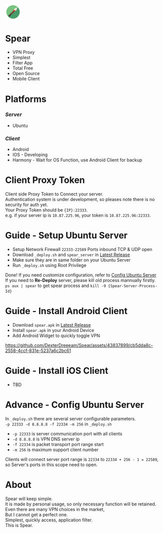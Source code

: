 <img src="https://raw.githubusercontent.com/DexterDreeeam/Spear/main/Android/icon.png" width="10%" height="10%">

# Spear
- VPN Proxy
- Simplest
- Filter App
- Total Free
- Open Source
- Mobile Client

# Platforms
### _Server_
- Ubuntu

### _Client_
- Android
- IOS - Developing
- Harmony - Wait for OS Function, use Android Client for backup

# Client Proxy Token
Client side Proxy Token to Connect your server.  
Authentication system is under development, so pleases note there is no security for auth yet.  
Your Proxy Token should be `{IP}:22333`.  
e.g. if your server ip is `10.87.225.96`, your token is `10.87.225.96:22333`.


# Guide - Setup Ubuntu Server
- Setup Network Firewall `22333-22589` Ports inbound TCP & UDP open
- Download `_deploy.sh` and `spear_server` in [Latest Release](https://github.com/DexterDreeeam/Spear/releases/latest)
- Make sure they are in same folder on your Ubuntu Server
- Run `_deploy.sh` using Root Privilege
  
Done! If you need customize configuration, refer to [Config Ubuntu Server](https://github.com/DexterDreeeam/Spear/tree/main?tab=readme-ov-file#advance---config-ubuntu-server)  
If you need to **Re-Deploy** server, please kill old process mannually firstly.  
`ps aux | spear` to get spear process and `kill -9 {Spear-Server-Process-Id}`

# Guide - Install Android Client
- Download `spear.apk` in [Latest Release](https://github.com/DexterDreeeam/Spear/releases/latest)
- Install `spear.apk` in your Android Device
- Add Android Widget to quickly toggle VPN

https://github.com/DexterDreeeam/Spear/assets/43837899/cb5dda8c-2558-4ccf-831e-5237a6c2bc61



# Guide - Install iOS Client
- TBD

# Advance - Config Ubuntu Server
In `_deploy.sh` there are several server configurable parameters.  
`-p 22333 -d 8.8.8.8 -f 22334 -m 256` in `_deploy.sh`  

- `-p 22333` is server communication port with all clients
- `-d 8.8.8.8` is VPN DNS server ip
- `-f 22334` is packet transport port range start
- `-m 256` is maximum support client number

Clients will connect server port range is `22334` to `22334 + 256 - 1 = 22589`, so Server's ports in this scope need to open. 

# About
Spear will keep simple.  
It is made by personal usage, so only necessary function will be retained.  
Even there are many VPN choices in the market,  
But I cannot get a perfect one.  
Simplest, quickly access, application filter.  
This is Spear.
